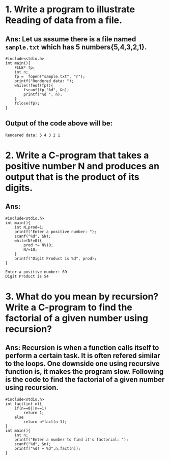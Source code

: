 # 1. Write a program to illustrate Reading of data from a file.
## Ans: Let us assume there is a file named `sample.txt` which has 5 numbers{5,4,3,2,1}.
```
#include<stdio.h>
int main(){
    FILE* fp;
    int n;
    fp =  fopen("sample.txt", "r");
    printf("Rendered data: ");
    while(!feof(fp)){
        fscanf(fp,"%d", &n);
        printf("%d ", n);
    }
    fclose(fp);
}

```
## Output of the code above will be:
```
Rendered data: 5 4 3 2 1
```

# 2. Write a C-program that takes a positive number N and produces an output that is the product of its digits.
## Ans:
```
#include<stdio.h>
int main(){
    int N,prod=1;
    printf("Enter a positive number: ");
    scanf("%d", &N);
    while(N!=0){
        prod *= N%10;
        N/=10;
    }
    printf("Digit Product is %d", prod);
}
```
```
Enter a positive number: 69
Digit Product is 54
```

# 3. What do you mean by recursion? Write a C-program to find the factorial of a given number using recursion?

## Ans: Recursion is when a function calls itself to perform a certain task. It is often refered similar to the loops. One downside one using recursive function is, it makes the program slow. Following is the code to find the factorial of a given number using recursion.
```
#include<stdio.h>
int fact(int n){
    if(n==0||n==1)
        return 1;
    else
        return n*fact(n-1);
}
int main(){
    int n;
    printf("Enter a number to find it's factorial: ");
    scanf("%d", &n);
    printf("%d! = %d",n,fact(n));
}
```

